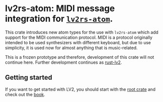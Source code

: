 # lv2rs-atom: MIDI message integration for [`lv2rs-atom`](https://docs.rs/lv2rs-atom/).

This crate introduces new atom types for the use with `lv2rs-atom` which add support for the MIDI communication protocol. MIDI is a protocol originally intended to be used synthesizers with different keyboard, but due to use simplicity, it is used now for almost anything that is music-related.

This is a frozen prototype and therefore, development of this crate will not continue here. Further
development continues as [rust-lv2](https://github.com/rust-dsp/rust-lv2).

## Getting started

If you want to get started with LV2, you should start with the [root crate](https://crates.io/crates/lv2rs) and check out the
[book](https://janonard.github.io/lv2rs-book/).